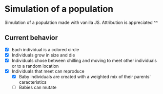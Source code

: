 # Simulation of a population
Simulation of a population made with vanilla JS.
Attribution is appreciated ^^

## Current behavior
- [x] Each individual is a colored circle
- [x] Individuals grow in size and die
- [x] Individuals chose between chilling and moving to meet other individuals or to a random location
- [x] Individuals that meet can reproduce
  - [x] Baby individuals are created with a weighted mix of their parents' caracteristics
  - [ ] Babies can mutate